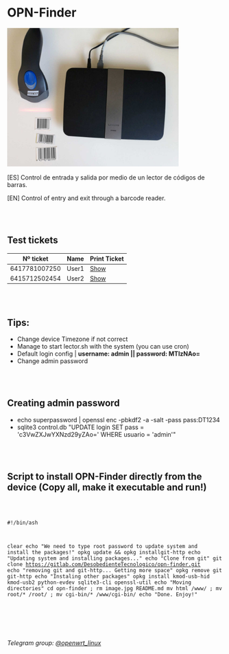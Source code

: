 # OPN-Finder



<img src="image.jpg" alt="drawing" width="400"/>


[ES] Control de entrada y salida por medio de un lector de códigos de barras.

[EN] Control of entry and exit through a barcode reader.


<br><br>
<h2>Test tickets</h2>

| Nº ticket   |      Name      |  Print Ticket |
|----------|:-------------:|----------|
| 6417781007250 |  User1 |<a href="https://www.barcodesinc.com/generator/image.php?code=6417781007250&style=197&type=C128B&width=219&height=50&xres=1&font=3">Show<a/>|     
| 6415712502454 |    User2   |<a href="https://www.barcodesinc.com/generator/image.php?code=6415712502454&style=197&type=C128B&width=219&height=50&xres=1&font=3">Show<a/>|

<br><br>
<h2>Tips:</h2>

- Change device Timezone if not correct
- Manage to start lector.sh with the system (you can use cron)
- Default login config | **username:  admin  ||  password:  MTIzNAo=**
- Change admin password


<br><br>
<h2>Creating admin password</h2>

- echo superpassword | openssl enc -pbkdf2 -a -salt -pass pass:DT1234
- sqlite3 control.db "UPDATE login SET pass = 'c3VwZXJwYXNzd29yZAo=' WHERE usuario = 'admin'"

<br><br>
<h2>Script to install OPN-Finder directly from the device (Copy all, make it executable and run!)</h2>

<code>

#!/bin/ash

clear
echo "We need to type root password to update system and install the packages!"
opkg update && opkg installgit-http
echo "Updating system and installing packages..."
echo "Clone from git"
git clone https://gitlab.com/DesobedienteTecnologico/opn-finder.git
echo "removing git and git-http... Getting more space"
opkg remove git git-http
echo "Instaling other packages"
opkg install kmod-usb-hid kmod-usb2 python-evdev sqlite3-cli openssl-util
echo "Moving directories"
cd opn-finder ; rm image.jpg README.md
mv html /www/ ; mv root/* /root/ ; mv cgi-bin/* /www/cgi-bin/
echo "Done. Enjoy!"

</code>



<br><br>
<h6>Telegram group: <a href="http://t.me/openwrt_linux">@openwrt_linux<a/></h6>